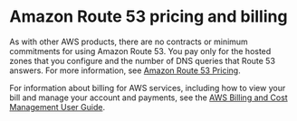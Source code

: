 # Amazon Route 53 pricing and billing<a name="Route53Pricing"></a>

As with other AWS products, there are no contracts or minimum commitments for using Amazon Route 53\. You pay only for the hosted zones that you configure and the number of DNS queries that Route 53 answers\. For more information, see [Amazon Route 53 Pricing](https://aws.amazon.com/route53/pricing/)\.

For information about billing for AWS services, including how to view your bill and manage your account and payments, see the [AWS Billing and Cost Management User Guide](https://docs.aws.amazon.com/awsaccountbilling/latest/aboutv2/)\.
